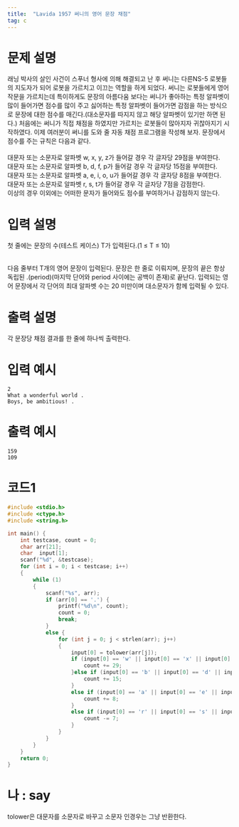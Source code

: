```yaml
---
title:  "Lavida 1957 써니의 영어 문장 채점"
tag: c
---
```

# 문제 설명
래닝 박사의 살인 사건이 스푸너 형사에 의해 해결되고 난 후 써니는 다른NS-5 로봇들의 지도자가 되어 로봇을 가르치고 이끄는 역할을 하게 되었다. 써니는 로봇들에게 영어 작문을 가르치는데 특이하게도 문장의 아름다움 보다는 써니가 좋아하는 특정 알파벳이 많이 들어가면 점수를 많이 주고 싫어하는 특정 알파벳이 들어가면 감점을 하는 방식으로 문장에 대한 점수를 매긴다.(대소문자를 따지지 않고 해당 알파벳이 있기만 하면 된다.) 처음에는 써니가 직접 채점을 하였지만 가르치는 로봇들이 많아지자 귀찮아지기 시작하였다. 이제 여러분이 써니를 도와 줄 자동 채점 프로그램을 작성해 보자. 문장에서 점수를 주는 규칙은 다음과 같다.<br>
<br>
대문자 또는 소문자로 알파벳 w, x, y, z가 들어갈 경우 각 글자당 29점을 부여한다.<br>
대문자 또는 소문자로 알파벳 b, d, f, p가 들어갈 경우 각 글자당 15점을 부여한다.<br>
대문자 또는 소문자로 알파벳 a, e, i, o, u가 들어갈 경우 각 글자당 8점을 부여한다.<br>
대문자 또는 소문자로 알파벳 r, s, t가 들어갈 경우 각 글자당 7점을 감점한다.<br>
이상의 경우 이외에는 어떠한 문자가 들어와도 점수를 부여하거나 감점하지 않는다.<br>

# 입력 설명
첫 줄에는 문장의 수(테스트 케이스) T가 입력된다.(1 ≤ T ≤ 10)<br><br>

다음 줄부터 T개의 영어 문장이 입력된다. 문장은 한 줄로 이뤄지며, 문장의 끝은 항상 독립된 .(period)(마지막 단어와 period 사이에는 공백이 존재)로 끝난다. 입력되는 영어 문장에서 각 단어의 최대 알파벳 수는 20 미만이며 대소문자가 함께 입력될 수 있다.
# 출력 설명
각 문장당 채점 결과를 한 줄에 하나씩 출력한다.
# 입력 예시
```
2
What a wonderful world .
Boys, be ambitious! .
```
# 출력 예시
```
159
109
```
# 코드1

```c
#include <stdio.h>
#include <ctype.h>
#include <string.h>

int main() {
	int testcase, count = 0;
	char arr[21];
	char  input[1];
	scanf("%d", &testcase);
	for (int i = 0; i < testcase; i++)
	{
		while (1)
		{
			scanf("%s", arr);
			if (arr[0] == '.') {
				printf("%d\n", count);
				count = 0;
				break;
			} 
			else {
				for (int j = 0; j < strlen(arr); j++)
				{
					input[0] = tolower(arr[j]);
					if (input[0] == 'w' || input[0] == 'x' || input[0] == 'y' || input[0] == 'z') {
						count += 29;
					}else if (input[0] == 'b' || input[0] == 'd' || input[0] == 'f' || input[0] == 'p') {
						count += 15;
					}
					else if (input[0] == 'a' || input[0] == 'e' || input[0] == 'i' || input[0] == 'o' || input[0] == 'u') {
						count += 8;
					}
					else if (input[0] == 'r' || input[0] == 's' || input[0] == 't') {
						count -= 7;
					}
				}
			}
		}
	}
	return 0;
}
```

# 나 : say
tolower은 대문자를 소문자로 바꾸고 소문자 인경우는 그냥 반환한다.